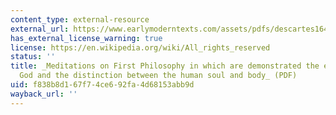 ```yaml
---
content_type: external-resource
external_url: https://www.earlymoderntexts.com/assets/pdfs/descartes1641.pdf
has_external_license_warning: true
license: https://en.wikipedia.org/wiki/All_rights_reserved
status: ''
title: _Meditations on First Philosophy in which are demonstrated the existence of
  God and the distinction between the human soul and body_ (PDF)
uid: f838b8d1-67f7-4ce6-92fa-4d68153abb9d
wayback_url: ''
---
```


